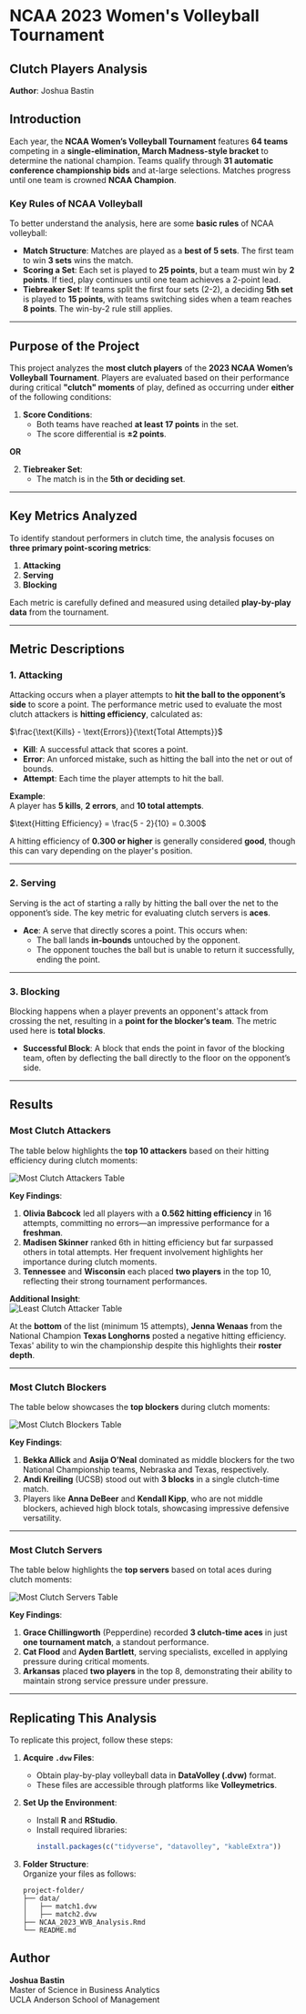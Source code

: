 # NCAA 2023 Women's Volleyball Tournament  
## Clutch Players Analysis  

**Author**: Joshua Bastin  

## Introduction  

Each year, the **NCAA Women’s Volleyball Tournament** features **64 teams** competing in a **single-elimination, March Madness-style bracket** to determine the national champion. Teams qualify through **31 automatic conference championship bids** and at-large selections. Matches progress until one team is crowned **NCAA Champion**.  

### Key Rules of NCAA Volleyball  

To better understand the analysis, here are some **basic rules** of NCAA volleyball:  
- **Match Structure**: Matches are played as a **best of 5 sets**. The first team to win **3 sets** wins the match.  
- **Scoring a Set**: Each set is played to **25 points**, but a team must win by **2 points**. If tied, play continues until one team achieves a 2-point lead.  
- **Tiebreaker Set**: If teams split the first four sets (2-2), a deciding **5th set** is played to **15 points**, with teams switching sides when a team reaches **8 points**. The win-by-2 rule still applies.

---

## Purpose of the Project  

This project analyzes the **most clutch players** of the **2023 NCAA Women’s Volleyball Tournament**. Players are evaluated based on their performance during critical **"clutch" moments** of play, defined as occurring under **either** of the following conditions:  

1. **Score Conditions**:  
   - Both teams have reached **at least 17 points** in the set.  
   - The score differential is **±2 points**.  

**OR**  

2. **Tiebreaker Set**:  
   - The match is in the **5th or deciding set**.  

---

## Key Metrics Analyzed  

To identify standout performers in clutch time, the analysis focuses on **three primary point-scoring metrics**:  

1. **Attacking**  
2. **Serving**  
3. **Blocking**  

Each metric is carefully defined and measured using detailed **play-by-play data** from the tournament.

---

## Metric Descriptions  

### 1. Attacking  
Attacking occurs when a player attempts to **hit the ball to the opponent’s side** to score a point. The performance metric used to evaluate the most clutch attackers is **hitting efficiency**, calculated as:  

$\frac{\text{Kills} - \text{Errors}}{\text{Total Attempts}}$

- **Kill**: A successful attack that scores a point.  
- **Error**: An unforced mistake, such as hitting the ball into the net or out of bounds.  
- **Attempt**: Each time the player attempts to hit the ball.  

**Example**:  
A player has **5 kills**, **2 errors**, and **10 total attempts**.  

$\text{Hitting Efficiency} = \frac{5 - 2}{10} = 0.300$

A hitting efficiency of **0.300 or higher** is generally considered **good**, though this can vary depending on the player's position.

---

### 2. Serving  
Serving is the act of starting a rally by hitting the ball over the net to the opponent’s side. The key metric for evaluating clutch servers is **aces**.  

- **Ace**: A serve that directly scores a point. This occurs when:  
   - The ball lands **in-bounds** untouched by the opponent.  
   - The opponent touches the ball but is unable to return it successfully, ending the point.

---

### 3. Blocking  
Blocking happens when a player prevents an opponent's attack from crossing the net, resulting in a **point for the blocker’s team**. The metric used here is **total blocks**.  

- **Successful Block**: A block that ends the point in favor of the blocking team, often by deflecting the ball directly to the floor on the opponent’s side.

---

## Results  

### Most Clutch Attackers  

The table below highlights the **top 10 attackers** based on their hitting efficiency during clutch moments:

![Most Clutch Attackers Table](images/Most%20Clutch%20Attackers%20Table.png)

**Key Findings**:  
1. **Olivia Babcock** led all players with a **0.562 hitting efficiency** in 16 attempts, committing no errors—an impressive performance for a **freshman**.  
2. **Madisen Skinner** ranked 6th in hitting efficiency but far surpassed others in total attempts. Her frequent involvement highlights her importance during clutch moments.  
3. **Tennessee** and **Wisconsin** each placed **two players** in the top 10, reflecting their strong tournament performances.  

**Additional Insight**:  
![Least Clutch Attacker Table](images/Least%20Clutch%20Attacker%20Table.png)

At the **bottom** of the list (minimum 15 attempts), **Jenna Wenaas** from the National Champion **Texas Longhorns** posted a negative hitting efficiency. Texas' ability to win the championship despite this highlights their **roster depth**.

---

### Most Clutch Blockers  

The table below showcases the **top blockers** during clutch moments:

![Most Clutch Blockers Table](images/Most%20Clutch%20Blockers%20Table.png)

**Key Findings**:  
1. **Bekka Allick** and **Asija O’Neal** dominated as middle blockers for the two National Championship teams, Nebraska and Texas, respectively.  
2. **Andi Kreiling** (UCSB) stood out with **3 blocks** in a single clutch-time match.  
3. Players like **Anna DeBeer** and **Kendall Kipp**, who are not middle blockers, achieved high block totals, showcasing impressive defensive versatility.

---

### Most Clutch Servers  

The table below highlights the **top servers** based on total aces during clutch moments:

![Most Clutch Servers Table](images/Most%20Clutch%20Servers%20Table.png)

**Key Findings**:  
1. **Grace Chillingworth** (Pepperdine) recorded **3 clutch-time aces** in just **one tournament match**, a standout performance.  
2. **Cat Flood** and **Ayden Bartlett**, serving specialists, excelled in applying pressure during critical moments.  
3. **Arkansas** placed **two players** in the top 8, demonstrating their ability to maintain strong service pressure under pressure.  

---

## Replicating This Analysis  

To replicate this project, follow these steps:  

1. **Acquire `.dvw` Files**:  
   - Obtain play-by-play volleyball data in **DataVolley (.dvw)** format.  
   - These files are accessible through platforms like **Volleymetrics**.  

2. **Set Up the Environment**:  
   - Install **R** and **RStudio**.  
   - Install required libraries:  
     ```r
     install.packages(c("tidyverse", "datavolley", "kableExtra"))
     ```

3. **Folder Structure**:  
   Organize your files as follows:  
   ```plaintext
   project-folder/  
   ├── data/  
   │   ├── match1.dvw  
   │   ├── match2.dvw  
   ├── NCAA_2023_WVB_Analysis.Rmd  
   └── README.md  
   
## Author  

**Joshua Bastin**  
Master of Science in Business Analytics  
UCLA Anderson School of Management  

